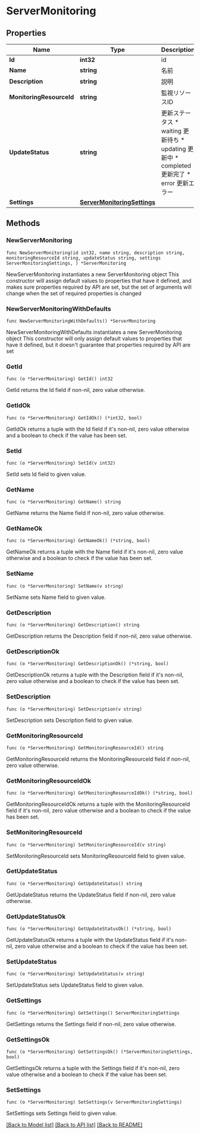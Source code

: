 # ServerMonitoring

## Properties

Name | Type | Description | Notes
------------ | ------------- | ------------- | -------------
**Id** | **int32** | id | [readonly] 
**Name** | **string** | 名前 | 
**Description** | **string** | 説明 | 
**MonitoringResourceId** | **string** | 監視リソースID | [readonly] 
**UpdateStatus** | **string** | 更新ステータス * waiting 更新待ち * updating 更新中 * completed 更新完了 * error 更新エラー | [readonly] 
**Settings** | [**ServerMonitoringSettings**](ServerMonitoringSettings.md) |  | 

## Methods

### NewServerMonitoring

`func NewServerMonitoring(id int32, name string, description string, monitoringResourceId string, updateStatus string, settings ServerMonitoringSettings, ) *ServerMonitoring`

NewServerMonitoring instantiates a new ServerMonitoring object
This constructor will assign default values to properties that have it defined,
and makes sure properties required by API are set, but the set of arguments
will change when the set of required properties is changed

### NewServerMonitoringWithDefaults

`func NewServerMonitoringWithDefaults() *ServerMonitoring`

NewServerMonitoringWithDefaults instantiates a new ServerMonitoring object
This constructor will only assign default values to properties that have it defined,
but it doesn't guarantee that properties required by API are set

### GetId

`func (o *ServerMonitoring) GetId() int32`

GetId returns the Id field if non-nil, zero value otherwise.

### GetIdOk

`func (o *ServerMonitoring) GetIdOk() (*int32, bool)`

GetIdOk returns a tuple with the Id field if it's non-nil, zero value otherwise
and a boolean to check if the value has been set.

### SetId

`func (o *ServerMonitoring) SetId(v int32)`

SetId sets Id field to given value.


### GetName

`func (o *ServerMonitoring) GetName() string`

GetName returns the Name field if non-nil, zero value otherwise.

### GetNameOk

`func (o *ServerMonitoring) GetNameOk() (*string, bool)`

GetNameOk returns a tuple with the Name field if it's non-nil, zero value otherwise
and a boolean to check if the value has been set.

### SetName

`func (o *ServerMonitoring) SetName(v string)`

SetName sets Name field to given value.


### GetDescription

`func (o *ServerMonitoring) GetDescription() string`

GetDescription returns the Description field if non-nil, zero value otherwise.

### GetDescriptionOk

`func (o *ServerMonitoring) GetDescriptionOk() (*string, bool)`

GetDescriptionOk returns a tuple with the Description field if it's non-nil, zero value otherwise
and a boolean to check if the value has been set.

### SetDescription

`func (o *ServerMonitoring) SetDescription(v string)`

SetDescription sets Description field to given value.


### GetMonitoringResourceId

`func (o *ServerMonitoring) GetMonitoringResourceId() string`

GetMonitoringResourceId returns the MonitoringResourceId field if non-nil, zero value otherwise.

### GetMonitoringResourceIdOk

`func (o *ServerMonitoring) GetMonitoringResourceIdOk() (*string, bool)`

GetMonitoringResourceIdOk returns a tuple with the MonitoringResourceId field if it's non-nil, zero value otherwise
and a boolean to check if the value has been set.

### SetMonitoringResourceId

`func (o *ServerMonitoring) SetMonitoringResourceId(v string)`

SetMonitoringResourceId sets MonitoringResourceId field to given value.


### GetUpdateStatus

`func (o *ServerMonitoring) GetUpdateStatus() string`

GetUpdateStatus returns the UpdateStatus field if non-nil, zero value otherwise.

### GetUpdateStatusOk

`func (o *ServerMonitoring) GetUpdateStatusOk() (*string, bool)`

GetUpdateStatusOk returns a tuple with the UpdateStatus field if it's non-nil, zero value otherwise
and a boolean to check if the value has been set.

### SetUpdateStatus

`func (o *ServerMonitoring) SetUpdateStatus(v string)`

SetUpdateStatus sets UpdateStatus field to given value.


### GetSettings

`func (o *ServerMonitoring) GetSettings() ServerMonitoringSettings`

GetSettings returns the Settings field if non-nil, zero value otherwise.

### GetSettingsOk

`func (o *ServerMonitoring) GetSettingsOk() (*ServerMonitoringSettings, bool)`

GetSettingsOk returns a tuple with the Settings field if it's non-nil, zero value otherwise
and a boolean to check if the value has been set.

### SetSettings

`func (o *ServerMonitoring) SetSettings(v ServerMonitoringSettings)`

SetSettings sets Settings field to given value.



[[Back to Model list]](../README.md#documentation-for-models) [[Back to API list]](../README.md#documentation-for-api-endpoints) [[Back to README]](../README.md)


